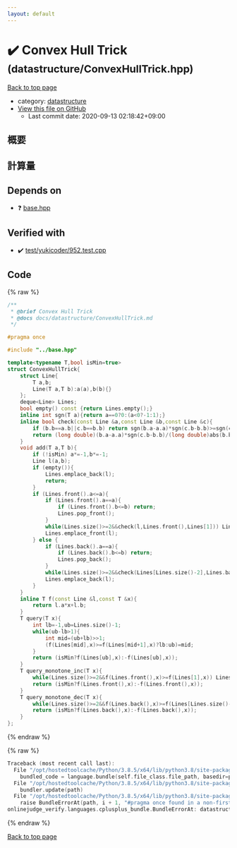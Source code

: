```yaml
---
layout: default
---
```


<!-- mathjax config similar to math.stackexchange -->
<script type="text/javascript" async
  src="https://cdnjs.cloudflare.com/ajax/libs/mathjax/2.7.5/MathJax.js?config=TeX-MML-AM_CHTML">
</script>
<script type="text/x-mathjax-config">
  MathJax.Hub.Config({
    TeX: { equationNumbers: { autoNumber: "AMS" }},
    tex2jax: {
      inlineMath: [ ['$','$'] ],
      processEscapes: true
    },
    "HTML-CSS": { matchFontHeight: false },
    displayAlign: "left",
    displayIndent: "2em"
  });
</script>

<script type="text/javascript" src="https://cdnjs.cloudflare.com/ajax/libs/jquery/3.4.1/jquery.min.js"></script>
<script src="https://cdn.jsdelivr.net/npm/jquery-balloon-js@1.1.2/jquery.balloon.min.js" integrity="sha256-ZEYs9VrgAeNuPvs15E39OsyOJaIkXEEt10fzxJ20+2I=" crossorigin="anonymous"></script>
<script type="text/javascript" src="../../assets/js/copy-button.js"></script>
<link rel="stylesheet" href="../../assets/css/copy-button.css" />


# :heavy_check_mark: Convex Hull Trick <small>(datastructure/ConvexHullTrick.hpp)</small>

<a href="../../index.html">Back to top page</a>

* category: <a href="../../index.html#8dc87745f885a4cc532acd7b15b8b5fe">datastructure</a>
* <a href="{{ site.github.repository_url }}/blob/master/datastructure/ConvexHullTrick.hpp">View this file on GitHub</a>
    - Last commit date: 2020-09-13 02:18:42+09:00




## 概要

## 計算量

## Depends on

* :question: <a href="../base.hpp.html">base.hpp</a>


## Verified with

* :heavy_check_mark: <a href="../../verify/test/yukicoder/952.test.cpp.html">test/yukicoder/952.test.cpp</a>


## Code

<a id="unbundled"></a>
{% raw %}
```cpp
/**
 * @brief Convex Hull Trick
 * @docs docs/datastructure/ConvexHullTrick.md
 */

#pragma once

#include "../base.hpp"

template<typename T,bool isMin=true>
struct ConvexHullTrick{
    struct Line{
        T a,b;
        Line(T a,T b):a(a),b(b){}
    };
    deque<Line> Lines;
    bool empty() const {return Lines.empty();}
    inline int sgn(T a){return a==0?0:(a<0?-1:1);}
    inline bool check(const Line &a,const Line &b,const Line &c){
        if (b.b==a.b||c.b==b.b) return sgn(b.a-a.a)*sgn(c.b-b.b)>=sgn(c.a-b.a)*sgn(b.b-a.b);
        return (long double)(b.a-a.a)*sgn(c.b-b.b)/(long double)abs(b.b-a.b)>=(long double)(c.a-b.a)*sgn(b.b-a.b)/(long double)abs(c.b-b.b);
    }
    void add(T a,T b){
        if (!isMin) a*=-1,b*=-1;
        Line l(a,b);
        if (empty()){
            Lines.emplace_back(l);
            return;
        }
        if (Lines.front().a<=a){
            if (Lines.front().a==a){
                if (Lines.front().b<=b) return;
                Lines.pop_front();
            }
            while(Lines.size()>=2&&check(l,Lines.front(),Lines[1])) Lines.pop_front();
            Lines.emplace_front(l);
        } else {
            if (Lines.back().a==a){
                if (Lines.back().b<=b) return;
                Lines.pop_back();
            }
            while(Lines.size()>=2&&check(Lines[Lines.size()-2],Lines.back(),l)) Lines.pop_back();
            Lines.emplace_back(l);
        }
    }
    inline T f(const Line &l,const T &x){
        return l.a*x+l.b;
    }
    T query(T x){
        int lb=-1,ub=Lines.size()-1;
        while(ub-lb>1){
            int mid=(ub+lb)>>1;
            (f(Lines[mid],x)>=f(Lines[mid+1],x)?lb:ub)=mid;
        }
        return (isMin?f(Lines[ub],x):-f(Lines[ub],x));
    }
    T query_monotone_inc(T x){
        while(Lines.size()>=2&&f(Lines.front(),x)>=f(Lines[1],x)) Lines.pop_front();
        return (isMin?f(Lines.front(),x):-f(Lines.front(),x));
    }
    T query_monotone_dec(T x){
        while(Lines.size()>=2&&f(Lines.back(),x)>=f(Lines[Lines.size()-2],x)) Lines.pop_back();
        return (isMin?f(Lines.back(),x):-f(Lines.back(),x));
    }
};
```
{% endraw %}

<a id="bundled"></a>
{% raw %}
```cpp
Traceback (most recent call last):
  File "/opt/hostedtoolcache/Python/3.8.5/x64/lib/python3.8/site-packages/onlinejudge_verify/docs.py", line 349, in write_contents
    bundled_code = language.bundle(self.file_class.file_path, basedir=pathlib.Path.cwd())
  File "/opt/hostedtoolcache/Python/3.8.5/x64/lib/python3.8/site-packages/onlinejudge_verify/languages/cplusplus.py", line 185, in bundle
    bundler.update(path)
  File "/opt/hostedtoolcache/Python/3.8.5/x64/lib/python3.8/site-packages/onlinejudge_verify/languages/cplusplus_bundle.py", line 310, in update
    raise BundleErrorAt(path, i + 1, "#pragma once found in a non-first line")
onlinejudge_verify.languages.cplusplus_bundle.BundleErrorAt: datastructure/ConvexHullTrick.hpp: line 6: #pragma once found in a non-first line

```
{% endraw %}

<a href="../../index.html">Back to top page</a>

